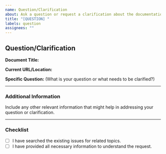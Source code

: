 ```yaml
---
name: Question/Clarification
about: Ask a question or request a clarification about the documentation
title: "[QUESTION] "
labels: question
assignees: ""
---
```


## Question/Clarification

**Document Title:**

**Current URL/Location:**

**Specific Question:** (What is your question or what needs to be clarified?)

---

### Additional Information

Include any other relevant information that might help in addressing your
question or clarification.

---

### Checklist

- [ ] I have searched the existing issues for related topics.
- [ ] I have provided all necessary information to understand the request.
